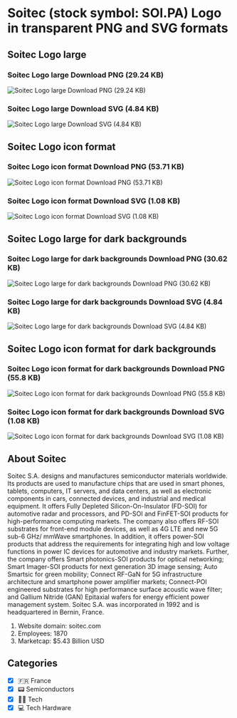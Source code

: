 # Soitec (stock symbol: SOI.PA) Logo in transparent PNG and SVG formats

## Soitec Logo large

### Soitec Logo large Download PNG (29.24 KB)

![Soitec Logo large Download PNG (29.24 KB)](/img/orig/SOI.PA_BIG-7df2fec1.png)

### Soitec Logo large Download SVG (4.84 KB)

![Soitec Logo large Download SVG (4.84 KB)](/img/orig/SOI.PA_BIG-897f3aca.svg)

## Soitec Logo icon format

### Soitec Logo icon format Download PNG (53.71 KB)

![Soitec Logo icon format Download PNG (53.71 KB)](/img/orig/SOI.PA-0407fdd5.png)

### Soitec Logo icon format Download SVG (1.08 KB)

![Soitec Logo icon format Download SVG (1.08 KB)](/img/orig/SOI.PA-aef8949c.svg)

## Soitec Logo large for dark backgrounds

### Soitec Logo large for dark backgrounds Download PNG (30.62 KB)

![Soitec Logo large for dark backgrounds Download PNG (30.62 KB)](/img/orig/SOI.PA_BIG.D-ce9b1787.png)

### Soitec Logo large for dark backgrounds Download SVG (4.84 KB)

![Soitec Logo large for dark backgrounds Download SVG (4.84 KB)](/img/orig/SOI.PA_BIG.D-292bf8a5.svg)

## Soitec Logo icon format for dark backgrounds

### Soitec Logo icon format for dark backgrounds Download PNG (55.8 KB)

![Soitec Logo icon format for dark backgrounds Download PNG (55.8 KB)](/img/orig/SOI.PA.D-d0d9a6c7.png)

### Soitec Logo icon format for dark backgrounds Download SVG (1.08 KB)

![Soitec Logo icon format for dark backgrounds Download SVG (1.08 KB)](/img/orig/SOI.PA.D-6c13ef38.svg)

## About Soitec

Soitec S.A. designs and manufactures semiconductor materials worldwide. Its products are used to manufacture chips that are used in smart phones, tablets, computers, IT servers, and data centers, as well as electronic components in cars, connected devices, and industrial and medical equipment. It offers Fully Depleted Silicon-On-Insulator (FD-SOI) for automotive radar and processors, and PD-SOI and FinFET-SOI products for high-performance computing markets. The company also offers RF-SOI substrates for front-end module devices, as well as 4G LTE and new 5G sub-6 GHz/ mmWave smartphones. In addition, it offers power-SOI products that address the requirements for integrating high and low voltage functions in power IC devices for automotive and industry markets. Further, the company offers Smart photonics-SOI products for optical networking; Smart Imager-SOI products for next generation 3D image sensing; Auto Smartsic for green mobility; Connect RF-GaN for 5G infrastructure architecture and smartphone power amplifier markets; Connect-POI engineered substrates for high performance surface acoustic wave filter; and Gallium Nitride (GAN) Epitaxial wafers for energy efficient power management system. Soitec S.A. was incorporated in 1992 and is headquartered in Bernin, France.

1. Website domain: soitec.com
2. Employees: 1870
3. Marketcap: $5.43 Billion USD


## Categories
- [x] 🇫🇷 France
- [x] 📟 Semiconductors
- [x] 👩‍💻 Tech
- [x] 💻 Tech Hardware
